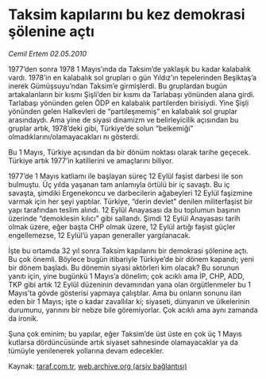 # Taksim kapılarını bu kez demokrasi şölenine açtı

*Cemil Ertem  02.05.2010*

<div class="yazi"><p>1977’den sonra 1978 1 Mayıs’ında da Taksim’de yaklaşık bu kadar kalabalık vardı. 1978’in en kalabalık sol grupları o gün Yıldız’ın tepelerinden Beşiktaş’a inerek Gümüşsuyu’ndan Taksim’e girmişlerdi. Bu gruplardan bugün artakalanların bir kısmı Şişli’den bir kısmı da Tarlabaşı yönünden alana girdi. Tarlabaşı yönünden gelen ÖDP en kalabalık partilerden birisiydi. Yine Şişli yönünden gelen Halkevleri de “partileşmemiş” en kalabalık sol gruplar arasındaydı. Ama yine de siyasi dinamizm ve belirleyicilik açısından bu gruplar artık, 1978’deki gibi, Türkiye’de solun “belkemiği” olmadıklarını/olamayacakları nı gösterdi.</p>
<p>Bu 1 Mayıs, Türkiye açısından da bir dönüm noktası olarak tarihe geçecek. Türkiye artık 1977’in katillerini ve amaçlarını biliyor.</p>
<p>1977’de 1 Mayıs katliamı ile başlayan süreç 12 Eylül faşist darbesi ile son bulmuştu. Üç yılda yaşanan tam anlamıyla örtülü bir iç savaştı. Bu iç savaşta, şimdiki Ergenekoncu ve darbecilerin ağabeyleri 12 Eylül faşizmine varmak için her şeyi yaptılar. Türkiye, “derin devlet” denilen militerfaşist bir yapı tarafından teslim alındı. 12 Eylül Anayasası da bu toplumun başının üzerinde “demoklesin kılıcı” gibi sallandı. Şimdi 12 Eylül Anayasası tarih olmak üzere, eğer başta CHP olmak üzere, 12 Eylül artığı faşist güçler engellemezse, 12 Eylül’ü yapan generaller yargılanacak.</p>
<p>İşte bu ortamda 32 yıl sonra Taksim kapılarını bir demokrasi şölenine açtı. Bu çok önemli. Böylece bugün itibariyle Türkiye’de bir dönem kapandı; yeni bir dönem başladı. Bu dönemin siyasi aktörleri kim olacak? Bu sorunun yanıtı için, yine bugünkü 1 Mayıs’a dönelim; çok acıklı ama İP, CHP, ADD, TKP gibi artık 12 Eylül düzeninin devamından yana olan örgütlenmeler bu 1 Mayıs’ta gövde gösterisi yapmaya çalıştılar. Ama bu onların sonunu ilan eden bir 1 Mayıs; işte o kadar zavallılar ki; siyaseti, dünyanın ve ülkelerinin durumunu, yarınını bir nebze bile göremiyorlar. Çok acıklı ama aynı zamanda da ironik.</p>
<p>Şuna çok eminim; bu yapılar, eğer Taksim’de üst üste en çok üç 1 Mayıs kutlarsa dördüncüsünde artık siyaset sahnesinde olamayacaklar ya da tümüyle yenilenerek yollarına devam edecekler.</p></div>

Kaynak: [taraf.com.tr](http://www.taraf.com.tr:80/cemil-ertem/makale-taksim-kapilarini-bu-kez-demokrasi-solenine-acti.htm), [web.archive.org (arşiv bağlantısı)](http://web.archive.org/web/20100504081817/http://www.taraf.com.tr:80/cemil-ertem/makale-taksim-kapilarini-bu-kez-demokrasi-solenine-acti.htm)

